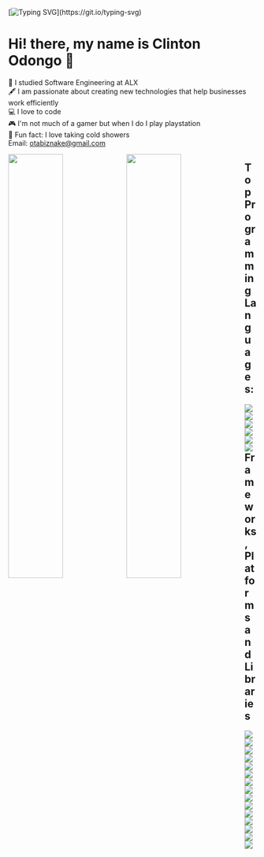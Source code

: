 [![Typing SVG](https://readme-typing-svg.herokuapp.com?font=Courier+new&color=%23808080&size=40&width=800&duration=6969&lines=Welcome+to+my+profile!)](https://git.io/typing-svg)

# Hi! there, my name is Clinton Odongo 👋

:school: I studied Software Engineering at ALX </br>
:fountain_pen: I am passionate about creating new technologies that help businesses work efficiently</br>
:computer: I love to code </br>
:video_game: I'm not much of a gamer but when I do I play playstation</br>
:shower: Fun fact: I love taking cold showers</br>
Email: <a href="mailto:otabiznake@gmail.com">otabiznake@gmail.com</a>

<img align="Left" width="47%" src="https://github-readme-stats.vercel.app/api?username=OtienoOdongo&show_icons=true&theme=radical"/>

<img align="Left" width="47%" src="https://github-readme-stats.vercel.app/api/top-langs/?username=OtienoOdongo&layout=compact"/>


## Top Programming Languages:

<div>
<img align="Left" src="https://img.shields.io/badge/c-%2300599C.svg?style=for-the-badge&logo=c&logoColor=white"/>

<img align="Left"  src="https://img.shields.io/badge/html5-%23E34F26.svg?style=for-the-badge&logo=html5&logoColor=white"/>

<img align="Left" src="https://img.shields.io/badge/javascript-%23323330.svg?style=for-the-badge&logo=javascript&logoColor=%23F7DF1E"/>

<img align="Left" src="https://img.shields.io/badge/python-3670A0?style=for-the-badge&logo=python&logoColor=ffdd54"/>

<img align="Left"  src="https://img.shields.io/badge/shell_script-%23121011.svg?style=for-the-badge&logo=gnu-bash&logoColor=white"/>

<img align="Left"  src="https://img.shields.io/badge/typescript-%23007ACC.svg?style=for-the-badge&logo=typescript&logoColor=white"/>

</div>

##  Frameworks, Platforms and Libraries

<div>
  <img align="Left"  src="https://img.shields.io/badge/flask-%23000.svg?style=for-the-badge&logo=flask&logoColor=white"/>
  
  <img align="Left"  src="https://img.shields.io/badge/express.js-%23404d59.svg?style=for-the-badge&logo=express&logoColor=%2361DAFB"/>

  <img align="Left"  src="https://img.shields.io/badge/bootstrap-%238511FA.svg?style=for-the-badge&logo=bootstrap&logoColor=white"/>

  <img align="Left"  src="https://img.shields.io/badge/jinja-white.svg?style=for-the-badge&logo=jinja&logoColor=black"/>

  <img align="Left"  src="https://img.shields.io/badge/jquery-%230769AD.svg?style=for-the-badge&logo=jquery&logoColor=white"/> 
</div>

<div>
  <img align="Left"  src="https://img.shields.io/badge/react-%2320232a.svg?style=for-the-badge&logo=react&logoColor=%2361DAFB"/>

  <img align="Left"  src="https://img.shields.io/badge/React_Router-CA4245?style=for-the-badge&logo=react-router&logoColor=white"/>

  <img align="Left"  src="https://img.shields.io/badge/React%20Hook%20Form-%23EC5990.svg?style=for-the-badge&logo=reacthookform&logoColor=white"/>

  <img align="Left"  src="https://img.shields.io/badge/redux-%23593d88.svg?style=for-the-badge&logo=redux&logoColor=white"/>

  <img align="Left"  src="https://img.shields.io/badge/tailwindcss-%2338B2AC.svg?style=for-the-badge&logo=tailwind-css&logoColor=white"/>
</div>

<div>
  <img align="Left"  src="https://img.shields.io/badge/JWT-black?style=for-the-badge&logo=JSON%20web%20tokens"/>

  <img align="Left"  src="https://img.shields.io/badge/nestjs-%23E0234E.svg?style=for-the-badge&logo=nestjs&logoColor=white"/>

  <img align="Left"  src="https://img.shields.io/badge/Next-black?style=for-the-badge&logo=next.js&logoColor=white"/>

  <img align="Left"  src="https://img.shields.io/badge/node.js-6DA55F?style=for-the-badge&logo=node.js&logoColor=white"/>

  <img align="Left"  src="https://img.shields.io/badge/NODEMON-%23323330.svg?style=for-the-badge&logo=nodemon&logoColor=%BBDEAD"/>
</div>



